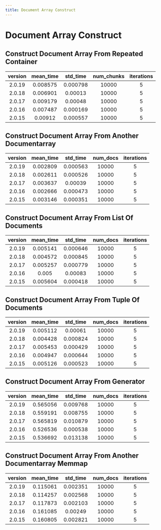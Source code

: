 ```yaml
---
title: Document Array Construct
---
```

# Document Array Construct

## Construct Document Array From Repeated Container

| version | mean_time | std_time | num_chunks | iterations |
| :---: | :---: | :---: | :---: | :---: |
| 2.0.19 | 0.008575 | 0.000798 | 10000 | 5 |
| 2.0.18 | 0.006901 | 0.00013 | 10000 | 5 |
| 2.0.17 | 0.009179 | 0.00048 | 10000 | 5 |
| 2.0.16 | 0.007487 | 0.000169 | 10000 | 5 |
| 2.0.15 | 0.00912 | 0.000557 | 10000 | 5 |
## Construct Document Array From Another Documentarray

| version | mean_time | std_time | num_docs | iterations |
| :---: | :---: | :---: | :---: | :---: |
| 2.0.19 | 0.002809 | 0.000563 | 10000 | 5 |
| 2.0.18 | 0.002611 | 0.000526 | 10000 | 5 |
| 2.0.17 | 0.003637 | 0.00039 | 10000 | 5 |
| 2.0.16 | 0.002666 | 0.000473 | 10000 | 5 |
| 2.0.15 | 0.003146 | 0.000351 | 10000 | 5 |
## Construct Document Array From List Of Documents

| version | mean_time | std_time | num_docs | iterations |
| :---: | :---: | :---: | :---: | :---: |
| 2.0.19 | 0.005141 | 0.000646 | 10000 | 5 |
| 2.0.18 | 0.004572 | 0.000845 | 10000 | 5 |
| 2.0.17 | 0.005257 | 0.000779 | 10000 | 5 |
| 2.0.16 | 0.005 | 0.00083 | 10000 | 5 |
| 2.0.15 | 0.005604 | 0.000418 | 10000 | 5 |
## Construct Document Array From Tuple Of Documents

| version | mean_time | std_time | num_docs | iterations |
| :---: | :---: | :---: | :---: | :---: |
| 2.0.19 | 0.005112 | 0.00061 | 10000 | 5 |
| 2.0.18 | 0.004428 | 0.000824 | 10000 | 5 |
| 2.0.17 | 0.005453 | 0.000429 | 10000 | 5 |
| 2.0.16 | 0.004947 | 0.000644 | 10000 | 5 |
| 2.0.15 | 0.005126 | 0.000523 | 10000 | 5 |
## Construct Document Array From Generator

| version | mean_time | std_time | num_docs | iterations |
| :---: | :---: | :---: | :---: | :---: |
| 2.0.19 | 0.565056 | 0.009768 | 10000 | 5 |
| 2.0.18 | 0.559191 | 0.008755 | 10000 | 5 |
| 2.0.17 | 0.565819 | 0.010879 | 10000 | 5 |
| 2.0.16 | 0.526536 | 0.000538 | 10000 | 5 |
| 2.0.15 | 0.536692 | 0.013138 | 10000 | 5 |
## Construct Document Array From Another Documentarray Memmap

| version | mean_time | std_time | num_docs | iterations |
| :---: | :---: | :---: | :---: | :---: |
| 2.0.19 | 0.115061 | 0.002351 | 10000 | 5 |
| 2.0.18 | 0.114257 | 0.002568 | 10000 | 5 |
| 2.0.17 | 0.117873 | 0.002103 | 10000 | 5 |
| 2.0.16 | 0.161085 | 0.00249 | 10000 | 5 |
| 2.0.15 | 0.160805 | 0.002821 | 10000 | 5 |
